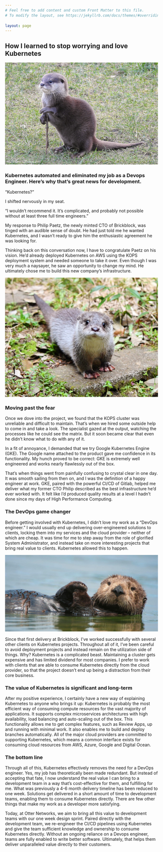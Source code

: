 ```yaml
---
# Feel free to add content and custom Front Matter to this file.
# To modify the layout, see https://jekyllrb.com/docs/themes/#overriding-theme-defaults

layout: page
---
```


## How I learned to stop worrying and love Kubernetes

![otter-1](/img/test-otter-1.jpg)

### Kubernetes automated and eliminated my job as a Devops Engineer. Here’s why that’s great news for development.

“Kubernetes?”

I shifted nervously in my seat.

“I wouldn’t recommend it. It’s complicated, and probably not possible without at least three full time engineers.”

My response to Philip Paetz, the newly minted CTO of Brickblock, was tinged with an audible sense of doubt. He had just told me he wanted Kubernetes, and I wasn’t ready to give him the enthusiastic agreement he was looking for.

Thinking back on this conversation now, I have to congratulate Paetz on his vision. He’d already deployed Kubernetes on AWS using the KOPS deployment system and needed someone to take it over. Even though I was very much a naysayer, he saw an opportunity to change my mind. He ultimately chose me to build this new company’s infrastructure.
		
![otter-2](/img/test-otter-2.jpg)

### Moving past the fear

Once we dove into the project, we found that the KOPS cluster was unreliable and difficult to maintain. That’s when we hired some outside help to come in and take a look. The specialist gazed at the output, watching the processes like he could see the matrix. But it soon became clear that even he didn’t know what to do with any of it.

In a fit of annoyance, I demanded that we try Google Kubernetes Engine (GKE). The Google name attached to the product gave me confidence in its functionality. My hunch proved to be correct: GKE is extremely well engineered and works nearly flawlessly out of the box.

That’s when things went from painfully confusing to crystal clear in one day. It was smooth sailing from then on, and I was the definition of a happy engineer at work. GKE, paired with the powerful CI/CD of Gitlab, helped me deliver what my former CTO Philip described as the best infrastructure he’d ever worked with. It felt like I’d produced quality results at a level I hadn’t done since my days of High Performance Computing.

### The DevOps game changer

Before getting involved with Kubernetes, I didn’t love my work as a “DevOps engineer.” I would usually end up delivering over-engineered solutions to clients, locking them into my services and the cloud provider – neither of which are cheap. It was time for me to step away from the role of glorified System Administrator, and instead take on more interesting projects that bring real value to clients. Kubernetes allowed this to happen.

![otter-3](/img/test-otter-3.jpg)

Since that first delivery at Brickblock, I’ve worked successfully with several other clients on Kubernetes projects. Throughout all of it, I’ve been careful to avoid deployment projects and instead remain on the utilization side of things. Why? Kubernetes is a complicated beast. Maintaining a cluster gets expensive and has limited dividend for most companies. I prefer to work with clients that are able to consume Kubernetes directly from the cloud provider, so that the project doesn’t end up being a distraction from their core business.


### The value of Kubernetes is significant and long-term

After my positive experience, I certainly have a new way of explaining Kubernetes to anyone who brings it up:
Kubernetes is probably the most efficient way of consuming compute resources for the vast majority of applications. It supports complex microservices architectures with high availability, load balancing and auto-scaling out of the box. This functionality allows me to get complex features, such as Review Apps, up and running with minimal work. It also enables me to build and deploy branches automatically. All of the major cloud providers are committed to supporting Kubernetes, which means a common interface exists for consuming cloud resources from AWS, Azure, Google and Digital Ocean.

### The bottom line

Through all of this, Kubernetes effectively removes the need for a DevOps engineer. Yes, my job has theoretically been made redundant. But instead of accepting that fate, I now understand the real value I can bring to a development team in a way that’s cost-effective for them, and fulfilling for me. What was previously a 4-6 month delivery timeline has been reduced to one week. Solutions get delivered in a short amount of time to development teams, enabling them to consume Kubernetes directly. There are few other things that make my work as a developer more satisfying.

Today, at Otter Networks, we aim to bring all this value to development teams with our one week design sprint. Paired directly with the development team, we re-engineer the CI/CD pipelines using Kubernetes and give the team sufficient knowledge and ownership to consume Kubernetes directly. Without an ongoing reliance on a Devops engineer, teams are fully enabled to write better software. Ultimately, that helps them deliver unparalleled value directly to their customers.